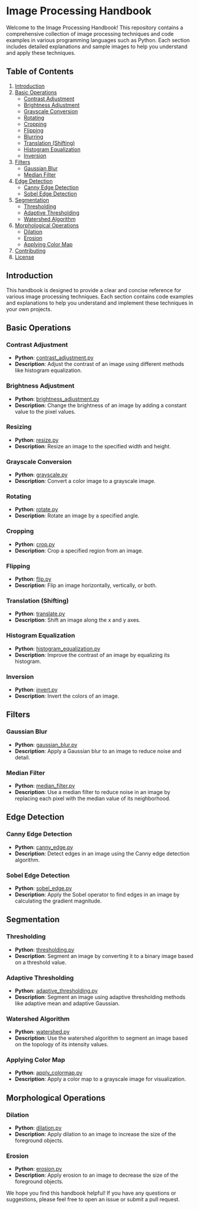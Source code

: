 # Image Processing Handbook

Welcome to the Image Processing Handbook! This repository contains a comprehensive collection of image processing techniques and code examples in various programming languages such as Python. Each section includes detailed explanations and sample images to help you understand and apply these techniques.

## Table of Contents

1. [Introduction](#introduction)
2. [Basic Operations](#basic-operations)
   - [Contrast Adjustment](#contrast-adjustment)
   - [Brightness Adjustment](#brightness-adjustment)
   - [Grayscale Conversion](#grayscale-conversion)
   - [Rotating](#rotating)
   - [Cropping](#cropping)
   - [Flipping](#flipping)
   - [Blurring](#blurring)
   - [Translation (Shifting)](#translation-shifting)
   - [Histogram Equalization](#histogram-equalization)
   - [Inversion](#inversion)
3. [Filters](#filters)
   - [Gaussian Blur](#gaussian-blur)
   - [Median Filter](#median-filter)
4. [Edge Detection](#edge-detection)
   - [Canny Edge Detection](#canny-edge-detection)
   - [Sobel Edge Detection](#sobel-edge-detection)
5. [Segmentation](#segmentation)
   - [Thresholding](#thresholding)
   - [Adaptive Thresholding](#adaptive-thresholding)
   - [Watershed Algorithm](#watershed-algorithm)
6. [Morphological Operations](#morphological-operations)
   - [Dilation](#dilation)
   - [Erosion](#erosion)
   - [Applying Color Map](#applying-color-map)
7. [Contributing](#contributing)
8. [License](#license)

## Introduction

This handbook is designed to provide a clear and concise reference for various image processing techniques. Each section contains code examples and explanations to help you understand and implement these techniques in your own projects.

## Basic Operations

### Contrast Adjustment
- **Python**: [contrast_adjustment.py](basic_operations/brightness_adjustment.py)
- **Description**: Adjust the contrast of an image using different methods like histogram equalization.

### Brightness Adjustment
- **Python**: [brightness_adjustment.py](basic_operations/brightness_adjustment.py)
- **Description**: Change the brightness of an image by adding a constant value to the pixel values.

### Resizing
- **Python**: [resize.py](basic_operations/resize.py)
- **Description**: Resize an image to the specified width and height.

### Grayscale Conversion
- **Python**: [grayscale.py](basic_operations/gray.py)
- **Description**: Convert a color image to a grayscale image.

### Rotating
- **Python**: [rotate.py](basic_operations/rotate/rotate.py)
- **Description**: Rotate an image by a specified angle.

### Cropping
- **Python**: [crop.py](basic_operations/crop.py)
- **Description**: Crop a specified region from an image.

### Flipping
- **Python**: [flip.py](basic_operations/flip.py)
- **Description**: Flip an image horizontally, vertically, or both.

### Translation (Shifting)
- **Python**: [translate.py](basic_operations/shifting.py)
- **Description**: Shift an image along the x and y axes.

### Histogram Equalization
- **Python**: [histogram_equalization.py](basic_operations/histogramequalize.py)
- **Description**: Improve the contrast of an image by equalizing its histogram.

### Inversion
- **Python**: [invert.py](basic_operations/inversion.py)
- **Description**: Invert the colors of an image.

## Filters

### Gaussian Blur
- **Python**: [gaussian_blur.py](filters/gaussian_blur.py)
- **Description**: Apply a Gaussian blur to an image to reduce noise and detail.

### Median Filter
- **Python**: [median_filter.py](filters/median_filter.py)
- **Description**: Use a median filter to reduce noise in an image by replacing each pixel with the median value of its neighborhood.

## Edge Detection

### Canny Edge Detection
- **Python**: [canny_edge.py](edge_detection/cannyedge.py)
- **Description**: Detect edges in an image using the Canny edge detection algorithm.

### Sobel Edge Detection
- **Python**: [sobel_edge.py](edge_detection/sobel.py)
- **Description**: Apply the Sobel operator to find edges in an image by calculating the gradient magnitude.

## Segmentation

### Thresholding
- **Python**: [thresholding.py](segementation/thresholding.py)
- **Description**: Segment an image by converting it to a binary image based on a threshold value.

### Adaptive Thresholding
- **Python**: [adaptive_thresholding.py](segementation/adaptive.py)
- **Description**: Segment an image using adaptive thresholding methods like adaptive mean and adaptive Gaussian.

### Watershed Algorithm
- **Python**: [watershed.py](segementation/watershedding.py)
- **Description**: Use the watershed algorithm to segment an image based on the topology of its intensity values.

### Applying Color Map
- **Python**: [apply_colormap.py](segementation/mapping.py)
- **Description**: Apply a color map to a grayscale image for visualization.

## Morphological Operations

### Dilation
- **Python**: [dilation.py](morphological_operations/dilation.py)
- **Description**: Apply dilation to an image to increase the size of the foreground objects.

### Erosion
- **Python**: [erosion.py](morphological_operations/erosion.py)
- **Description**: Apply erosion to an image to decrease the size of the foreground objects.


We hope you find this handbook helpful! If you have any questions or suggestions, please feel free to open an issue or submit a pull request.
